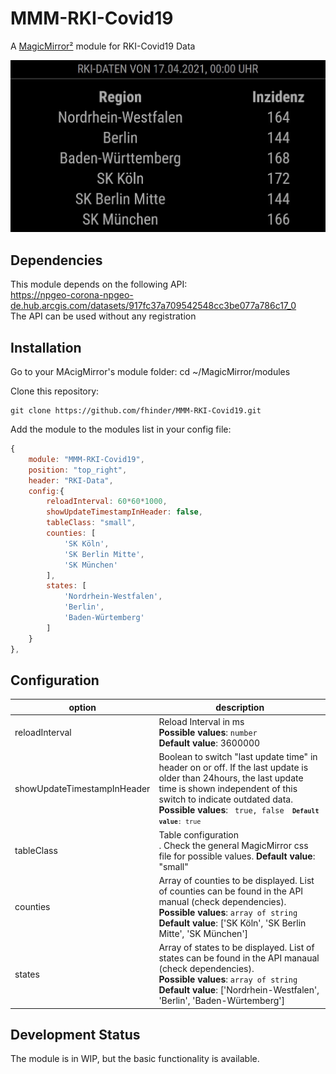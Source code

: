 # MMM-RKI-Covid19
A [MagicMirror²](https://magicmirror.builders/) module for RKI-Covid19 Data

![Example](screenshot.jpg)

## Dependencies
This module depends on the following API:<br>
https://npgeo-corona-npgeo-de.hub.arcgis.com/datasets/917fc37a709542548cc3be077a786c17_0 <br>
The API can be used without any registration

## Installation

Go to your MAcigMirror's module folder:
cd ~/MagicMirror/modules

Clone this repository:
````
git clone https://github.com/fhinder/MMM-RKI-Covid19.git
````
Add the module to the modules list in  your config file:

````javascript
{
	module: "MMM-RKI-Covid19",
	position: "top_right",
	header: "RKI-Data",
	config:{
		reloadInterval: 60*60*1000,
		showUpdateTimestampInHeader: false,
		tableClass: "small",
		counties: [		
			'SK Köln',
			'SK Berlin Mitte',
			'SK München' 
		],
		states: [
			'Nordrhein-Westfalen',
			'Berlin',
			'Baden-Würtemberg'
		]
	}
},
````
## Configuration

|option         | description|
|---------------|------------|
|reloadInterval | Reload Interval in ms <br> <b>Possible values</b>: <code>number</code> <br> <b>Default value</b>: 3600000 |
|showUpdateTimestampInHeader | Boolean to switch "last update time" in header on or off. If the last update is older than 24hours, the last update time is shown independent of this switch to indicate outdated data. <br> <b>Possible values</b>: <code> true, false <code/> <b>Default value</b>: true |
|tableClass	| Table configuration <br>. Check the general MagicMirror css file for possible values. <b>Default value</b>: "small" |
|counties	| Array of counties to be displayed. List of counties can be found in the API manual (check dependencies). <br> <b>Possible values</b>: <code>array of string</code> <br> <b>Default value</b>: ['SK Köln', 'SK Berlin Mitte', 'SK München'] |
|states	| Array of states to be displayed. List of states can be found in the API manaual (check dependencies). <br> <b>Possible values</b>: <code>array of string</code> <br> <b>Default value</b>: ['Nordrhein-Westfalen', 'Berlin', 'Baden-Würtemberg'] |



## Development Status
The module is in WIP, but the basic functionality is available.
